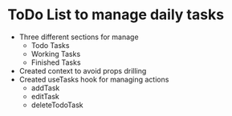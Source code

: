 # ToDo List to manage daily tasks

- Three different sections for manage 
    - Todo Tasks
    - Working Tasks
    - Finished Tasks
- Created context to avoid props drilling
- Created useTasks hook for managing actions
    - addTask
    - editTask
    - deleteTodoTask